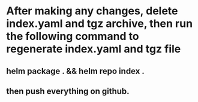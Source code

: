 # After making any changes, delete index.yaml and tgz archive, then run the following command to regenerate index.yaml and tgz file
## helm package . && helm repo index .
## then push everything on github.